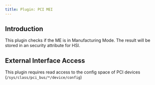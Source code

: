 ```yaml
---
title: Plugin: PCI MEI
---
```


## Introduction

This plugin checks if the ME is in Manufacturing Mode. The result will be stored
in an security attribute for HSI.

## External Interface Access

This plugin requires read access to the config space of PCI devices (`/sys/class/pci_bus/*/device/config`)
